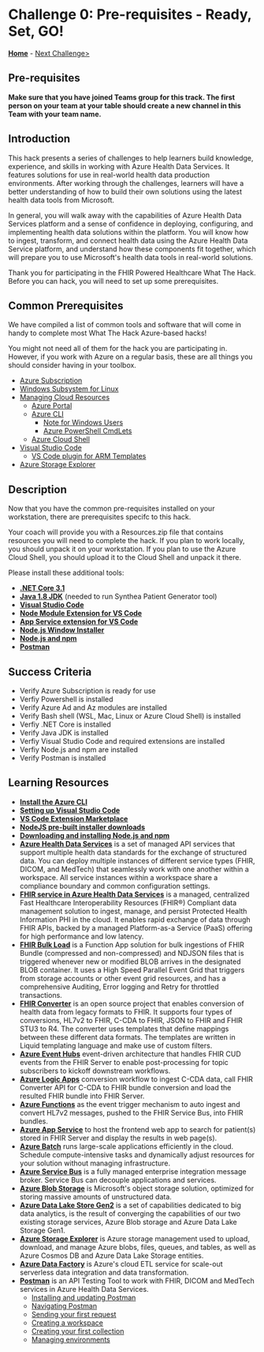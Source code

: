 # Challenge 0: Pre-requisites - Ready, Set, GO!

**[Home](../readme.md)** - [Next Challenge>](./Challenge01.md)

## Pre-requisites

**Make sure that you have joined Teams group for this track.  The first person on your team at your table should create a new channel in this Team with your team name.**

## Introduction

This hack presents a series of challenges to help learners build knowledge, experience, and skills in working with Azure Health Data Services. It features solutions for use in real-world health data production environments. After working through the challenges, learners will have a better understanding of how to build their own solutions using the latest health data tools from Microsoft.

In general, you will walk away with the capabilities of Azure Health Data Services platform and a sense of confidence in deploying, configuring, and implementing health data solutions within the platform.  You will know how to ingest, transform, and connect health data using the Azure Health Data Service platform, and understand how these components fit together, which will prepare you to use Microsoft's health data tools in real-world solutions.

Thank you for participating in the FHIR Powered Healthcare What The Hack. Before you can hack, you will need to set up some prerequisites.

## Common Prerequisites

We have compiled a list of common tools and software that will come in handy to complete most What The Hack Azure-based hacks!

You might not need all of them for the hack you are participating in. However, if you work with Azure on a regular basis, these are all things you should consider having in your toolbox.

<!-- If you are editing this template manually, be aware that these links are only designed to work if this Markdown file is in the /xxx-HackName/Student/ folder of your hack. -->

- [Azure Subscription](../../000-HowToHack/WTH-Common-Prerequisites.md#azure-subscription)
- [Windows Subsystem for Linux](../../000-HowToHack/WTH-Common-Prerequisites.md#windows-subsystem-for-linux)
- [Managing Cloud Resources](../../000-HowToHack/WTH-Common-Prerequisites.md#managing-cloud-resources)
  - [Azure Portal](../../000-HowToHack/WTH-Common-Prerequisites.md#azure-portal)
  - [Azure CLI](../../000-HowToHack/WTH-Common-Prerequisites.md#azure-cli)
    - [Note for Windows Users](../../000-HowToHack/WTH-Common-Prerequisites.md#note-for-windows-users)
    - [Azure PowerShell CmdLets](../../000-HowToHack/WTH-Common-Prerequisites.md#azure-powershell-cmdlets)
  - [Azure Cloud Shell](../../000-HowToHack/WTH-Common-Prerequisites.md#azure-cloud-shell)
- [Visual Studio Code](../../000-HowToHack/WTH-Common-Prerequisites.md#visual-studio-code)
  - [VS Code plugin for ARM Templates](../../000-HowToHack/WTH-Common-Prerequisites.md#visual-studio-code-plugins-for-arm-templates)
- [Azure Storage Explorer](../../000-HowToHack/WTH-Common-Prerequisites.md#azure-storage-explorer)

## Description

Now that you have the common pre-requisites installed on your workstation, there are prerequisites specifc to this hack.

Your coach will provide you with a Resources.zip file that contains resources you will need to complete the hack. If you plan to work locally, you should unpack it on your workstation. If you plan to use the Azure Cloud Shell, you should upload it to the Cloud Shell and unpack it there.

Please install these additional tools:

- **[.NET Core 3.1](https://dotnet.microsoft.com/download/dotnet-core/3.1)**
- **[Java 1.8 JDK](https://www.oracle.com/java/technologies/javase/javase-jdk8-downloads.html)** (needed to run Synthea Patient Generator tool)
- **[Visual Studio Code](https://code.visualstudio.com/)**
- **[Node Module Extension for VS Code](https://code.visualstudio.com/docs/nodejs/extensions)**
- **[App Service extension for VS Code](https://marketplace.visualstudio.com/items?itemName=ms-azuretools.vscode-azureappservice)**
- **[Node.js Window Installer](https://nodejs.org/en/download/)**
- **[Node.js and npm](https://docs.npmjs.com/downloading-and-installing-node-js-and-npm)**
- **[Postman](https://www.getpostman.com)**

## Success Criteria

- Verify Azure Subscription is ready for use
- Verfiy Powershell is installed
- Verify Azure Ad and Az modules are installed
- Verify Bash shell (WSL, Mac, Linux or Azure Cloud Shell) is installed
- Verfiy .NET Core is installed
- Verify Java JDK is installed
- Verfiy Visual Studio Code and required extensions are installed
- Verfiy Node.js and npm are installed
- Verify Postman is installed

## Learning Resources

- **[Install the Azure CLI](https://docs.microsoft.com/en-us/cli/azure/install-azure-cli)**
- **[Setting up Visual Studio Code](https://code.visualstudio.com/docs/setup/setup-overview)**
- **[VS Code Extension Marketplace](https://code.visualstudio.com/docs/editor/extension-gallery)**
- **[NodeJS pre-built installer downloads](https://nodejs.org/en/download/)**
- **[Downloading and installing Node.js and npm](https://docs.npmjs.com/downloading-and-installing-node-js-and-npm)**
- **[Azure Health Data Services](https://docs.microsoft.com/en-us/azure/healthcare-apis/healthcare-apis-overview)** is a set of managed API services that support multiple health data standards for the exchange of structured data. You can deploy multiple instances of different service types (FHIR, DICOM, and MedTech) that seamlessly work with one another within a workspace.  All service instances within a workspace share a compliance boundary and common configuration settings.
- **[FHIR service in Azure Health Data Services](https://docs.microsoft.com/en-us/azure/healthcare-apis/fhir/)** is a managed, centralized Fast Healthcare Interoperability Resources (FHIR®) Compliant data management solution to ingest, manage, and persist Protected Health Information PHI in the cloud.  It enables rapid exchange of data through FHIR APIs, backed by a managed Platform-as-a Service (PaaS) offering for high performance and low latency.  
- **[FHIR Bulk Load](https://github.com/microsoft/fhir-loader)** is a Function App solution for bulk ingestions of FHIR Bundle (compressed and non-compressed) and NDJSON files that is triggered whenever new or modified BLOB arrives in the designated BLOB container.  It uses a High Speed Parallel Event Grid that triggers from storage accounts or other event grid resources, and has a comprehensive Auditing, Error logging and Retry for throttled transactions.
- **[FHIR Converter](https://github.com/microsoft/FHIR-Converter)** is an open source project that enables conversion of health data from legacy formats to FHIR.  It supports four types of conversions, HL7v2 to FHIR, C-CDA to FHIR, JSON to FHIR and FHIR STU3 to R4. The converter uses templates that define mappings between these different data formats. The templates are written in Liquid templating language and make use of custom filters.
- **[Azure Event Hubs](https://docs.microsoft.com/en-us/azure/event-hubs/event-hubs-about)** event-driven architecture that handles FHIR CUD events from the FHIR Server to enable post-processing for topic subscribers to kickoff downstream workflows.
- **[Azure Logic Apps](https://docs.microsoft.com/en-us/azure/logic-apps/logic-apps-overview)** conversion workflow to ingest C-CDA data, call FHIR Converter API for C-CDA to FHIR bundle conversion and load the resulted FHIR bundle into FHIR Server.
- **[Azure Functions](https://docs.microsoft.com/en-us/azure/azure-functions/functions-overview)** as the event trigger mechanism to auto ingest and convert HL7v2 messages, pushed to the FHIR Service Bus, into FHIR bundles.
- **[Azure App Service](https://docs.microsoft.com/en-us/azure/app-service/overview)** to host the frontend web app to search for patient(s) stored in FHIR Server and display the results in web page(s).
- **[Azure Batch](https://docs.microsoft.com/en-us/azure/batch/)** runs large-scale applications efficiently in the cloud. Schedule compute-intensive tasks and dynamically adjust resources for your solution without managing infrastructure.
- **[Azure Service Bus](https://docs.microsoft.com/en-us/azure/service-bus-messaging/service-bus-messaging-overview)** is a fully managed enterprise integration message broker. Service Bus can decouple applications and services. 
- **[Azure Blob Storage](https://docs.microsoft.com/en-us/azure/storage/blobs/storage-blobs-introduction)** is Microsoft's object storage solution, optimized for storing massive amounts of unstructured data. 
- **[Azure Data Lake Store Gen2](https://docs.microsoft.com/en-us/azure/storage/blobs/data-lake-storage-introduction)** is a set of capabilities dedicated to big data analytics, is the result of converging the capabilities of our two existing storage services, Azure Blob storage and Azure Data Lake Storage Gen1.
- **[Azure Storage Explorer](https://azure.microsoft.com/en-us/features/storage-explorer/)** is Azure storage management used to upload, download, and manage Azure blobs, files, queues, and tables, as well as Azure Cosmos DB and Azure Data Lake Storage entities.
- **[Azure Data Factory](https://docs.microsoft.com/en-us/azure/data-factory/)** is Azure's cloud ETL service for scale-out serverless data integration and data transformation.
- **[Postman](https://learning.postman.com/docs/getting-started/introduction/)** is an API Testing Tool to work with FHIR, DICOM and MedTech services in Azure Health Data Services.
  - [Installing and updating Postman](https://learning.postman.com/docs/getting-started/installation-and-updates/)
  - [Navigating Postman](https://learning.postman.com/docs/getting-started/navigating-postman/)
  - [Sending your first request](https://learning.postman.com/docs/getting-started/sending-the-first-request/)
  - [Creating a workspace](https://learning.postman.com/docs/getting-started/creating-your-first-workspace/)
  - [Creating your first collection](https://learning.postman.com/docs/getting-started/creating-the-first-collection/)
  - [Managing environments](https://learning.postman.com/docs/sending-requests/managing-environments/)


